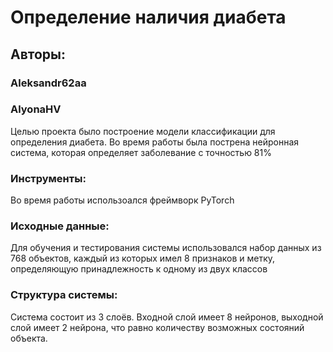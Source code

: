 # Определение наличия диабета
## Авторы:
### Aleksandr62aa
### AlyonaHV
Целью проекта было построение модели классификации для определения диабета. Во время работы была пострена нейронная система, которая определяет заболевание с точностью 81%
### Инструменты:
Во время работы использоался фреймворк PyTorch
### Исходные данные:
Для обучения и тестирования системы использовался набор данных из 768 объектов, каждый из которых имел 8 признаков и метку, определяющую принадлежность к одному из двух классов
### Структура системы:
Система состоит из 3 слоёв. Входной слой имеет 8 нейронов, выходной слой имеет 2 нейрона, что равно количеству возможных состояний объекта.

